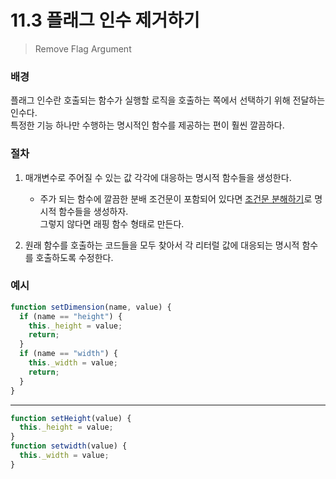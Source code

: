 # 11.3 플래그 인수 제거하기

> Remove Flag Argument

### 배경

플래그 인수란 호출되는 함수가 실행할 로직을 호출하는 쪽에서 선택하기 위해 전달하는 인수다.  
특정한 기능 하나만 수행하는 명시적인 함수를 제공하는 편이 훨씬 깔끔하다.

### 절차

1. 매개변수로 주어질 수 있는 값 각각에 대응하는 명시적 함수들을 생성한다.

   - 주가 되는 함수에 깔끔한 분배 조건문이 포함되어 있다면 [조건문 분해하기](../chapter6/10.1)로 명시적 함수들을 생성하자.  
     그렇지 않다면 래핑 함수 형태로 만든다.

2. 원래 함수를 호출하는 코드들을 모두 찾아서 각 리터럴 값에 대응되는 명시적 함수를 호출하도록 수정한다.

### 예시

```jsx
function setDimension(name, value) {
  if (name == "height") {
    this._height = value;
    return;
  }
  if (name == "width") {
    this._width = value;
    return;
  }
}
```

---

```jsx
function setHeight(value) {
  this._height = value;
}
function setwidth(value) {
  this._width = value;
}
```
